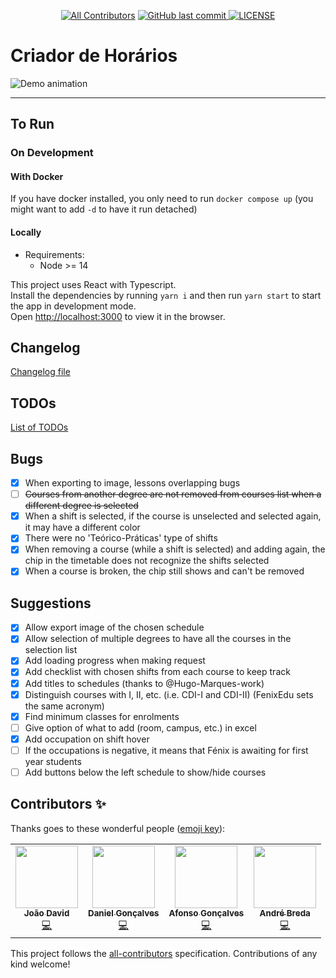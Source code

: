 <p align="center">
  <!-- ALL-CONTRIBUTORS-BADGE:START - Do not remove or modify this section -->
<a href='#contributors' target='_blank'><img alt='All Contributors' src='https://img.shields.io/badge/all_contributors-4-orange.svg?style=flat-square'></a>
<!-- ALL-CONTRIBUTORS-BADGE:END -->

  <a href="https://github.com/joaocmd/Criador-Horarios/commits/develop" target="_blank">
    <img src="https://img.shields.io/github/last-commit/joaocmd/Criador-Horarios" alt="GitHub last commit">
  </a>

  <a href="https://github.com/joaocmd/Criador-Horarios/blob/master/LICENSE" target="_blank">
    <img alt="LICENSE" src="https://img.shields.io/github/license/joaocmd/Criador-Horarios">
  </a>
</p>

# Criador de Horários

![Demo animation](./demo/demo.gif)

<hr>

## To Run

### On Development

#### With Docker

If you have docker installed, you only need to run `docker compose up` (you might want to add `-d` to have it run detached)

#### Locally

- Requirements:
  - Node >= 14

This project uses React with Typescript.\
Install the dependencies by running `yarn i` and then run `yarn start` to start the app in development mode.\
Open [http://localhost:3000](http://localhost:3000) to view it in the browser.

## Changelog
[Changelog file](./CHANGELOG.md)

## TODOs
[List of TODOs](./TODO.md)

## Bugs

- [X] When exporting to image, lessons overlapping bugs
- [ ] ~~Courses from another degree are not removed from courses list when a different degree is selected~~
- [X] When a shift is selected, if the course is unselected and selected again, it may have a different color
- [x] There were no 'Teórico-Práticas' type of shifts
- [X] When removing a course (while a shift is selected) and adding again, the chip in the timetable does not recognize the shifts selected
- [X] When a course is broken, the chip still shows and can't be removed

## Suggestions

- [X] Allow export image of the chosen schedule
- [X] Allow selection of multiple degrees to have all the courses in the selection list
- [X] Add loading progress when making request
- [X] Add checklist with chosen shifts from each course to keep track
- [X] Add titles to schedules (thanks to @Hugo-Marques-work)
- [X] Distinguish courses with I, II, etc. (i.e. CDI-I and CDI-II) (FenixEdu sets the same acronym)
- [X] Find minimum classes for enrolments
- [ ] Give option of what to add (room, campus, etc.) in excel
- [X] Add occupation on shift hover
- [ ] If the occupations is negative, it means that Fénix is awaiting for first year students
- [ ] Add buttons below the left schedule to show/hide courses

## Contributors ✨

Thanks goes to these wonderful people ([emoji key](https://allcontributors.org/docs/en/emoji-key)):

<!-- ALL-CONTRIBUTORS-LIST:START - Do not remove or modify this section -->
<!-- prettier-ignore-start -->
<!-- markdownlint-disable -->
<table>
  <tr>
    <td align="center"><a href="https://github.com/joaocmd"><img src="https://avatars.githubusercontent.com/u/5345834?v=4?s=100" width="100px;" alt=""/><br /><sub><b>João David</b></sub></a><br /><a href="https://github.com/joaocmd/Criador-Horarios/commits?author=joaocmd" title="Code">💻</a></td>
    <td align="center"><a href="https://github.com/masterzeus05"><img src="https://avatars.githubusercontent.com/u/35273853?v=4?s=100" width="100px;" alt=""/><br /><sub><b>Daniel Gonçalves</b></sub></a><br /><a href="https://github.com/joaocmd/Criador-Horarios/commits?author=masterzeus05" title="Code">💻</a></td>
    <td align="center"><a href="https://www.linkedin.com/in/afonsocrg/"><img src="https://avatars.githubusercontent.com/u/37017397?v=4?s=100" width="100px;" alt=""/><br /><sub><b>Afonso Gonçalves</b></sub></a><br /><a href="https://github.com/joaocmd/Criador-Horarios/commits?author=afonsocrg" title="Code">💻</a></td>
    <td align="center"><a href="https://github.com/abread"><img src="https://avatars.githubusercontent.com/u/1618009?v=4?s=100" width="100px;" alt=""/><br /><sub><b>André Breda</b></sub></a><br /><a href="https://github.com/joaocmd/Criador-Horarios/commits?author=abread" title="Code">💻</a></td>
  </tr>
</table>

<!-- markdownlint-restore -->
<!-- prettier-ignore-end -->

<!-- ALL-CONTRIBUTORS-LIST:END -->

This project follows the [all-contributors](https://github.com/all-contributors/all-contributors) specification. Contributions of any kind welcome!
